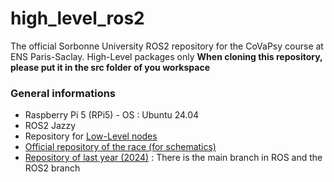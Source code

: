 # high_level_ros2
The official Sorbonne University ROS2 repository for the CoVaPsy course at ENS Paris-Saclay. High-Level packages only
**When cloning this repository, please put it in the src folder of you workspace**

### General informations
- Raspberry Pi 5 (RPi5) - OS : Ubuntu 24.04
- ROS2 Jazzy
- Repository for [Low-Level nodes](https://github.com/SU-Bolides/course_ros2)
- [Official repository of the race (for schematics)](https://github.com/ajuton-ens/CourseVoituresAutonomesSaclay.git)
- [Repository of last year (2024)](https://github.com/SU-Bolides/course_2025_slam_pkgs.git) : There is the main branch in ROS and the ROS2 branch
